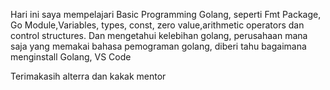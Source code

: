 Hari ini saya mempelajari Basic Programming Golang, seperti Fmt Package, Go Module,Variables, types, const, zero value,arithmetic operators dan control structures.
Dan mengetahui kelebihan golang, perusahaan mana saja yang memakai bahasa pemograman golang, diberi tahu bagaimana menginstall Golang, VS Code

Terimakasih alterra dan kakak mentor
